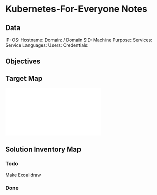 # Kubernetes-For-Everyone Notes

## Data 

IP: 
OS:
Hostname:
Domain:  / Domain SID:
Machine Purpose: 
Services:
Service Languages:
Users:
Credentials:

## Objectives

## Target Map

![](Kubernetes-For-Everyone-map.excalidraw.md)

## Solution Inventory Map


### Todo 

Make Excalidraw

### Done
      

